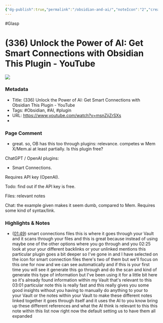 ```yaml
---
{"dg-publish":true,"permalink":"/obsidian-and-ai/","noteIcon":"2","created":"","updated":""}
---
```



#Glasp 

# (336) Unlock the Power of AI: Get Smart Connections with Obsidian This Plugin - YouTube

![](https://www.youtube.com/watch?v=msnZjiZrSXs)

### Metadata

- Title: (336) Unlock the Power of AI: Get Smart Connections with Obsidian This Plugin - YouTube
- Tags: #Obsidian, #AI, #plugin
- URL: https://www.youtube.com/watch?v=msnZjiZrSXs
- 
### Page Comment

- great. so, OB has this too through plugins: relevance. competes w Mem X/Mem.ai at least partially. Is this plugin free?

ChatGPT / OpenAI plugins:
- Smart Connections.

Requires API key (OpenAI).

Todo: find out if the API key is free.

Files: relevant notes

Chat: the example given makes it seem dumb, compared to Mem. Requires some kind of syntax/link.

### Highlights & Notes

- ([01:49](https://www.youtube.com/watch?v=msnZjiZrSXs&t=109s)) smart connections files this is where it goes through your Vault and it scans through your files and this is great because instead of using maybe one of the other options where you go through and you 02:25 look at your your different backlinks or your unlinked mentions this particular plugin goes a bit deeper so I've gone in and I have selected on the icon for smart connection files there's two of them but we'll focus on this one for now and we can see automatically and if this is your first time you will see it generate this go through and do the scan and kind of generate this type of information but I've been using it for a little bit here so it's already found information within my Vault that's relevant to this 03:01 particular note this is really fast and this really gives you some good insights without you having to manually do anything to your to your Vault or the notes within your Vault to make these different notes linked together it goes through itself and it uses the AI to you know bring up these different references and what the AI think is relevant to this this note within this list now right now the default setting us to have them all expanded


